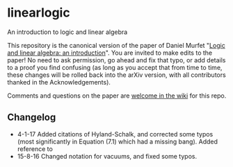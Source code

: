 # linearlogic
An introduction to logic and linear algebra

This repository is the canonical version of the paper of Daniel Murfet "[Logic and linear algebra: an introduction](http://arxiv.org/abs/1407.2650)". You are invited to make edits to the paper! No need to ask permission, go ahead and fix that typo, or add details to a proof you find confusing (as long as you accept that from time to time, these changes will be rolled back into the arXiv version, with all contributors thanked in the Acknowledgements).

Comments and questions on the paper are [welcome in the wiki](https://github.com/dmurfet/linearlogic/wiki) for this repo.

## Changelog

* 4-1-17 Added citations of Hyland-Schalk, and corrected some typos (most significantly in Equation (7.1) which had a missing bang). Added reference to 
* 15-8-16 Changed notation for vacuums, and fixed some typos.